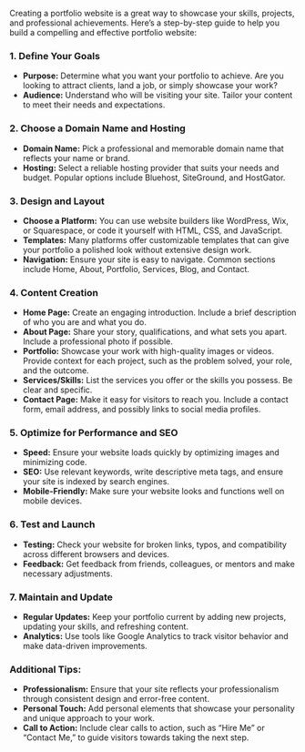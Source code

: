 Creating a portfolio website is a great way to showcase your skills, projects, and professional achievements. Here’s a step-by-step guide to help you build a compelling and effective portfolio website:

### 1. **Define Your Goals**
   - **Purpose:** Determine what you want your portfolio to achieve. Are you looking to attract clients, land a job, or simply showcase your work?
   - **Audience:** Understand who will be visiting your site. Tailor your content to meet their needs and expectations.

### 2. **Choose a Domain Name and Hosting**
   - **Domain Name:** Pick a professional and memorable domain name that reflects your name or brand.
   - **Hosting:** Select a reliable hosting provider that suits your needs and budget. Popular options include Bluehost, SiteGround, and HostGator.

### 3. **Design and Layout**
   - **Choose a Platform:** You can use website builders like WordPress, Wix, or Squarespace, or code it yourself with HTML, CSS, and JavaScript.
   - **Templates:** Many platforms offer customizable templates that can give your portfolio a polished look without extensive design work.
   - **Navigation:** Ensure your site is easy to navigate. Common sections include Home, About, Portfolio, Services, Blog, and Contact.

### 4. **Content Creation**
   - **Home Page:** Create an engaging introduction. Include a brief description of who you are and what you do.
   - **About Page:** Share your story, qualifications, and what sets you apart. Include a professional photo if possible.
   - **Portfolio:** Showcase your work with high-quality images or videos. Provide context for each project, such as the problem solved, your role, and the outcome.
   - **Services/Skills:** List the services you offer or the skills you possess. Be clear and specific.
   - **Contact Page:** Make it easy for visitors to reach you. Include a contact form, email address, and possibly links to social media profiles.

### 5. **Optimize for Performance and SEO**
   - **Speed:** Ensure your website loads quickly by optimizing images and minimizing code.
   - **SEO:** Use relevant keywords, write descriptive meta tags, and ensure your site is indexed by search engines.
   - **Mobile-Friendly:** Make sure your website looks and functions well on mobile devices.

### 6. **Test and Launch**
   - **Testing:** Check your website for broken links, typos, and compatibility across different browsers and devices.
   - **Feedback:** Get feedback from friends, colleagues, or mentors and make necessary adjustments.

### 7. **Maintain and Update**
   - **Regular Updates:** Keep your portfolio current by adding new projects, updating your skills, and refreshing content.
   - **Analytics:** Use tools like Google Analytics to track visitor behavior and make data-driven improvements.

### Additional Tips:
   - **Professionalism:** Ensure that your site reflects your professionalism through consistent design and error-free content.
   - **Personal Touch:** Add personal elements that showcase your personality and unique approach to your work.
   - **Call to Action:** Include clear calls to action, such as “Hire Me” or “Contact Me,” to guide visitors towards taking the next step.



